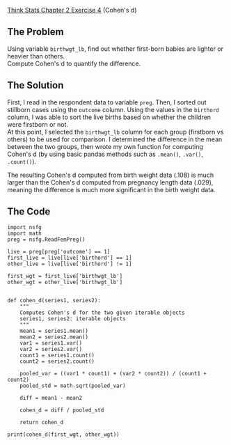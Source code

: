 [Think Stats Chapter 2 Exercise 4](http://greenteapress.com/thinkstats2/html/thinkstats2003.html#toc24) (Cohen's d)

## The Problem
Using variable `birthwgt_lb`, find out whether first-born babies are lighter or heavier than others. <br>
Compute Cohen's d to quantify the difference.

## The Solution
First, I read in the respondent data to variable `preg`. 
Then, I sorted out stillborn cases using the `outcome` column.
Using the values in the `birthord` column, I was able to sort the live births based on whether 
the children were firstborn or not. <br>
At this point, I selected the `birthwgt_lb` column for each group (firstborn vs others)
to be used for comparison.
I determined the difference in the mean between the two groups, then wrote my own 
function for computing Cohen's d (by using basic pandas methods such as `.mean()`, `.var()`, `.count()`).
<p></p>
The resulting Cohen's d computed from birth weight data (.108) is much larger than the 
Cohen's d computed from pregnancy length data (.029), meaning the difference
is much more significant in the birth weight data.

## The Code
    import nsfg
    import math
    preg = nsfg.ReadFemPreg()
    
    live = preg[preg['outcome'] == 1]
    first_live = live[live['birthord'] == 1]
    other_live = live[live['birthord'] != 1]
    
    first_wgt = first_live['birthwgt_lb']
    other_wgt = other_live['birthwgt_lb']
    
    
    def cohen_d(series1, series2):
        """
        Computes Cohen's d for the two given iterable objects
        series1, series2: iterable objects
        """
        mean1 = series1.mean()
        mean2 = series2.mean()
        var1 = series1.var()
        var2 = series2.var()
        count1 = series1.count()
        count2 = series2.count()
    
        pooled_var = ((var1 * count1) + (var2 * count2)) / (count1 + count2)
        pooled_std = math.sqrt(pooled_var)
    
        diff = mean1 - mean2
    
        cohen_d = diff / pooled_std
    
        return cohen_d
    
    print(cohen_d(first_wgt, other_wgt))

